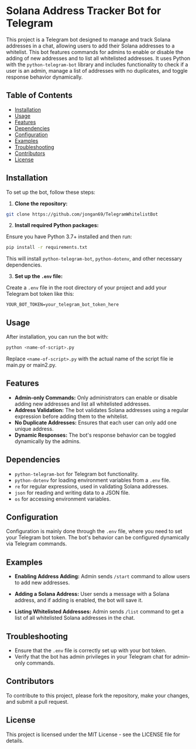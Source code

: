 
# Solana Address Tracker Bot for Telegram

This project is a Telegram bot designed to manage and track Solana addresses in a chat, allowing users to add their Solana addresses to a whitelist. This bot features commands for admins to enable or disable the adding of new addresses and to list all whitelisted addresses. It uses Python with the `python-telegram-bot` library and includes functionality to check if a user is an admin, manage a list of addresses with no duplicates, and toggle response behavior dynamically.

## Table of Contents

- [Installation](#installation)
- [Usage](#usage)
- [Features](#features)
- [Dependencies](#dependencies)
- [Configuration](#configuration)
- [Examples](#examples)
- [Troubleshooting](#troubleshooting)
- [Contributors](#contributors)
- [License](#license)

## Installation

To set up the bot, follow these steps:

1. **Clone the repository:**

```bash
git clone https://github.com/jongan69/TelegramWhitelistBot
```

2. **Install required Python packages:**

Ensure you have Python 3.7+ installed and then run:

```bash
pip install -r requirements.txt
```

This will install `python-telegram-bot`, `python-dotenv`, and other necessary dependencies.

3. **Set up the `.env` file:**

Create a `.env` file in the root directory of your project and add your Telegram bot token like this:

```plaintext
YOUR_BOT_TOKEN=your_telegram_bot_token_here
```

## Usage

After installation, you can run the bot with:

```bash
python <name-of-script>.py
```

Replace `<name-of-script>.py` with the actual name of the script file ie main.py or main2.py.

## Features

- **Admin-only Commands:** Only administrators can enable or disable adding new addresses and list all whitelisted addresses.
- **Address Validation:** The bot validates Solana addresses using a regular expression before adding them to the whitelist.
- **No Duplicate Addresses:** Ensures that each user can only add one unique address.
- **Dynamic Responses:** The bot's response behavior can be toggled dynamically by the admins.

## Dependencies

- `python-telegram-bot` for Telegram bot functionality.
- `python-dotenv` for loading environment variables from a `.env` file.
- `re` for regular expressions, used in validating Solana addresses.
- `json` for reading and writing data to a JSON file.
- `os` for accessing environment variables.

## Configuration

Configuration is mainly done through the `.env` file, where you need to set your Telegram bot token. The bot's behavior can be configured dynamically via Telegram commands.

## Examples

- **Enabling Address Adding:**
  Admin sends `/start` command to allow users to add new addresses.

- **Adding a Solana Address:**
  User sends a message with a Solana address, and if adding is enabled, the bot will save it.

- **Listing Whitelisted Addresses:**
  Admin sends `/list` command to get a list of all whitelisted Solana addresses in the chat.

## Troubleshooting

- Ensure that the `.env` file is correctly set up with your bot token.
- Verify that the bot has admin privileges in your Telegram chat for admin-only commands.

## Contributors

To contribute to this project, please fork the repository, make your changes, and submit a pull request.

## License

This project is licensed under the MIT License - see the LICENSE file for details.
